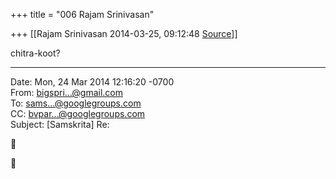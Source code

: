 +++
title = "006 Rajam Srinivasan"

+++
[[Rajam Srinivasan	2014-03-25, 09:12:48 [Source](https://groups.google.com/g/samskrita/c/yI57VcgFxjc)]]



  
chitra-koot?  

------------------------------------------------------------------------

Date: Mon, 24 Mar 2014 12:16:20 -0700  
From: [bigspri...@gmail.com]()  
To: [sams...@googlegroups.com]()  
CC: [bvpar...@googlegroups.com]()  
Subject: \[Samskrita\] Re:





